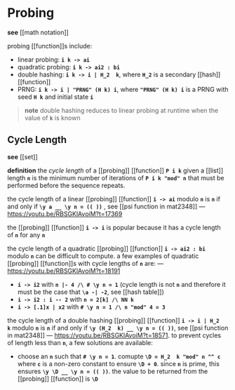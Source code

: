 # Probing

**see** [[math notation]]

probing [[function]]s include:

- linear probing: **`i k -> ai`**
- quadratic probing: **`i k -> ai2 : bi`**
- double hashing: **`i k -> i | H_2  k`**, where **`H_2`** is a secondary [[hash]] [[function]]
- PRNG: **`i k -> i | "PRNG" (H k) i`**, where **`"PRNG" (H k) i`** is a PRNG with seed **`H k`** and initial state **`i`**

> **note** double hashing reduces to linear probing at runtime when the value of **`k`** is known

## Cycle Length

**see** [[set]]

**definition** the _cycle length_ of a [[probing]] [[function]] **`P i k`** given a [[list]] length **`n`** is the minimum number of iterations of **`P i k "mod" n`** that must be performed before the sequence repeats.

the cycle length of a linear [[probing]] [[function]] **`i -> ai`** modulo **`n`** is **`n`** if and only if **`\y a __ \y n = (( ))`** , see [[psi function in mat2348]] &mdash; <https://youtu.be/RBSGKlAvoiM?t=17369>

the [[probing]] [[function]] **`i -> i`** is popular because it has a cycle length of **`n`** for any **`n`**

the cycle length of a quadratic [[probing]] [[function]] **`i -> ai2 : bi`** modulo **`n`** can be difficult to compute. a few examples of quadratic [[probing]] [[function]]s with cycle lengths of **`n`** are: &mdash; <https://youtu.be/RBSGKlAvoiM?t=18191>

- **`i -> i2`** with **`n |- 4 /\ # \y n = 1`** (cycle length is not **`n`** and therefore it must be the case that **`\a -| -2`**, see [[hash table]])
- **`i -> i2 : i -- 2`** with **`n = 2[k] /\ NN k`**
- **`i -> [.1]x | x2`** with **`# \y n = 1 /\ n "mod" 4 = 3`**

the cycle length of a double hashing [[probing]] [[function]] **`i -> i | H_2  k`** modulo **`n`** is **`n`** if and only if **`\y (H_2  k) __ \y n = (( ))`**, see [[psi function in mat2348]] &mdash; <https://youtu.be/RBSGKlAvoiM?t=18571>. to prevent cycles of length less than **`n`**, a few solutions are available:

- choose an **`n`** such that **`# \y n = 1`**. comupte **`\D = H_2  k "mod" n ^^ c`** where **`c`** is a non-zero constant to ensure **`\D + 0`**. since **`n`** is prime, this ensures **`\y \D __ \y n = (( ))`**. the value to be returned from the [[probing]] [[function]] is **`\D`**
